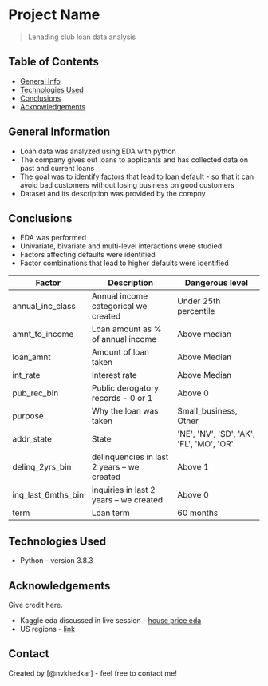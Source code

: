 # Project Name
> Lenading club loan data analysis


## Table of Contents
* [General Info](#general-information)
* [Technologies Used](#technologies-used)
* [Conclusions](#conclusions)
* [Acknowledgements](#acknowledgements)

<!-- You can include any other section that is pertinent to your problem -->

## General Information
- Loan data was analyzed using EDA with python
- The company gives out loans to applicants and has collected data on past and current loans
- The goal was to identify factors that lead to loan default - so that it can avoid bad customers without losing business on good customers
- Dataset and its description was provided by the compny

<!-- You don't have to answer all the questions - just the ones relevant to your project. -->

## Conclusions
- EDA was performed
- Univariate, bivariate and multi-level interactions were studied
- Factors affecting defaults were identified​
- Factor combinations that lead to higher defaults were identified

|Factor|Description|Dangerous level|
|-------------|------------|-------------|
|annual_inc_class​|Annual income categorical we created​|Under 25th percentile​|
|amnt_to_income​|Loan amount as % of annual income​|Above median​|
|loan_amnt​|Amount of loan taken​|Above Median​|
|int_rate​|Interest rate​|Above Median​|
|pub_rec_bin​|Public derogatory records - 0 or 1​|Above 0​|
|purpose​|Why the loan was taken​|Small_business, Other​|
|addr_state​|State​|'NE', 'NV', 'SD', 'AK', 'FL', 'MO', 'OR'​|
|delinq_2yrs_bin​|delinquencies in last 2 years – we created​|Above 1​|
|inq_last_6mths_bin​|inquiries in last 2 years – we created​|Above 0​|
|term​|Loan term​|60 months​|

<!-- You don't have to answer all the questions - just the ones relevant to your project. -->


## Technologies Used
- Python - version 3.8.3

<!-- As the libraries versions keep on changing, it is recommended to mention the version of library used in this project -->

## Acknowledgements
Give credit here.
- Kaggle eda discussed in live session - [house price eda](https://www.kaggle.com/ekami66/detailed-exploratory-data-analysis-with-python)
- US regions - [link](https://www.kaggle.com/omer2040/usa-states-to-region/version/1)



## Contact
Created by [@nvkhedkar] - feel free to contact me!


<!-- Optional -->
<!-- ## License -->
<!-- This project is open source and available under the [... License](). -->

<!-- You don't have to include all sections - just the one's relevant to your project -->